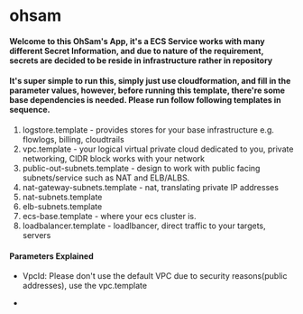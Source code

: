 # ohsam

#### Welcome to this OhSam's App, it's a ECS Service works with many different Secret Information, and due to nature of the requirement, secrets are decided to be reside in infrastructure rather in repository

#### It's super simple to run this, simply just use cloudformation, and fill in the parameter values, however, before running this template, there're some base dependencies is needed. Please run follow following templates in sequence.

1. logstore.template - provides stores for your base infrastructure e.g. flowlogs, billing, cloudtrails 
2. vpc.template - your logical virtual private cloud dedicated to you, private networking, CIDR block works with your network 
3. public-out-subnets.template - design to work with public facing subnets/service such as NAT and ELB/ALBS.
4. nat-gateway-subnets.template - nat, translating private IP addresses
5. nat-subnets.template
6. elb-subnets.template
7. ecs-base.template - where your ecs cluster is.
8. loadbalancer.template - loadlbancer, direct traffic to your targets, servers

#### Parameters Explained

* VpcId: Please don't use the default VPC due to security reasons(public addresses), use the vpc.template

* 


